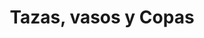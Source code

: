 ---
genericImage: {
 url: /taza.webp,
 alt: Taza personalizada
}
title: Tazas, vasos y Copas
description: Los productos mostrados son ejemplos de los trabajos que hemos realizado anteriormente, si desea hacer alguna modificación como en el color de la taza, dibujo, frase o simplemente se te ocurre algúna nueva idea, debes indicarlo a la hora de hacer el pedido.
price: 11.99
images: [
    {
        url: /Tazas/taza.webp,
        alt: Taza personalizada
    },
    {
        url: /Tazas/vaso.webp,
        alt: Vaso personalizado
    },
    {
        url: /Tazas/copa.webp,
        alt: Copa personalizada
    },
]
---